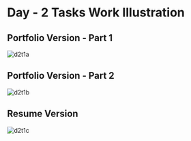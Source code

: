 # Day - 2 Tasks Work Illustration

## Portfolio Version - Part 1
![d2t1a](https://github.com/krithika117/prograd-html-css-js/assets/76687631/698a638b-bb5f-4418-8978-39311650303e)

## Portfolio Version - Part 2
![d2t1b](https://github.com/krithika117/prograd-html-css-js/assets/76687631/006363fd-b6ac-4180-8c71-7439919464f5)

## Resume Version
![d2t1c](https://github.com/krithika117/prograd-html-css-js/assets/76687631/b29a1387-fb07-46aa-9c53-7c85411a8ca6)
